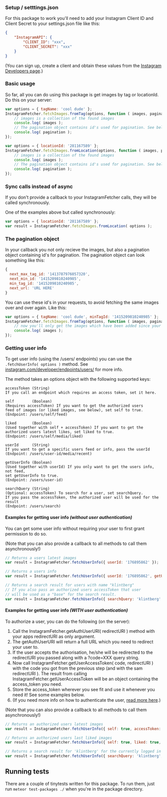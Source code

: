 ### Setup / setttings.json

For this package to work you'll need to add your Instagram Client ID and Client Secret to your settings.json file like this:

```JSON
{
	"InstagramAPI": {
		"CLIENT_ID": "xxx",
		"CLIENT_SECRET": "xxx"
	}
}
```

(You can sign up, create a client and obtain these values from the [Instagram Developers page](https://instagram.com/developer/).)

### Basic usage

So far, all you can do using this package is get images by tag or locationId. Do this on your server:

```javascript
var options = { tagName: 'cool dude' };
InstagramFetcher.fetchImages.fromTag(options, function ( images, pagination ) {
	// images is a collection of the found images
	console.log( images );
	// The pagination object contains id's used for pagination. See below!
	console.log( pagination );
});
```

```javascript
var options = { locationId: '281167589' };
InstagramFetcher.fetchImages.fromLocation(options, function ( images, pagination ) {
	// images is a collection of the found images
	console.log( images );
	// The pagination object contains id's used for pagination. See below!
	console.log( pagination );
});
```

### Sync calls instead of async

If you don't provide a callback to your InstagramFetcher calls, they will be called synchronously.

One of the examples above but called synchronously:

```javascript
var options = { locationId: '281167589' };
var result = InstagramFetcher.fetchImages.fromLocation( options );
```

### The pagination object

In your callback you not only recieve the images, but also a pagination object containing id's for pagination. The pagination object can look something like this:

```javascript
{
  next_max_tag_id: '1413787976057320',
  next_min_id: '1415209810240985',
  min_tag_id: '1415209810240985',
  next_url: 'URL HERE'
}
```

You can use these id's in your requests, to avoid fetching the same images over and over again. Like this:
```javascript
var options = { tagName: 'cool dude', minTagId: '1415209810240985' };
InstagramFetcher.fetchImages.fromTag(options, function ( images, pagination ) {
	// now you'll only get the images which have been added since your last request
	console.log( images );
});
```

### Getting user info

To get user info (using the /users/ endpoints) you can use the ```.fetchUserInfo( options )``` method. See [instagram.com/developer/endpoints/users/](https://instagram.com/developer/endpoints/users/) for more info.

The method takes an options object with the following supported keys:

```
accessToken (String)
If you call an endpoint which requires an access token, set it here.

self        (Boolean)
(Requires accessToken) If you want to get the authorized users
feed of images (or liked images, see below), set self to true.
(Endpoint: /users/self/feed)

liked       (Boolean)
(Used together with self + accessToken) If you want to get the
authorized users latest likes, set liked to true.
(Endpoint: /users/self/media/liked)

userId      (String)
If you want to get a specific users feed or info, pass the userId
(Endpoint: /users/user-id/media/recent)

getUserInfo (Boolean)
(Used together with userId) If you only want to get the users info, not feed,
set getUserInfo to true.
(Endpoint: /users/user-id)

searchQuery (String)
(Optional: accessToken) To search for a user, set searchQuery.
If you pass the accessToken, the authorized user will be used for the result
(Endpoint: /users/search)
```

#### Examples for getting user info *(without user authentication)*

You can get some user info without requiring your user to first grant permission to do so.

(Note that you can also provide a callback to all methods to call them asynchronously!)

```javascript
// Returns a users latest images
var result = InstagramFetcher.fetchUserInfo({ userId: '176895862' });
```

```javascript
// Returns a users info
var result = InstagramFetcher.fetchUserInfo({ userId: '176895862', getUserInfo: true });
```

```javascript
// Returns a search result for users with name "klintberg"
// If you also pass an authorized users accessToken that user
// will be used as a "base" for the search result.
var result = InstagramFetcher.fetchUserInfo({ searchQuery: 'klintberg' });
```

#### Examples for getting user info *(WITH user authentication)*

To authorize a user, you can do the following (on the server):

1. Call the InstagramFetcher.getAuthUserURI( redirectURI ) method with your apps redirectURI as only argument.
1. The getAuthUserURI will return a full URL which you need to redirect your user to.
1. If the user accepts the authorisation, he/she will be redirected to the redirectURI you passed along with a ?code=XXX query string.
1. Now call InstagramFetcher.getUserAccessToken( code, redirectURI ) with the code you got from the previous step (and with the sam redirectURI ). The result from calling InstagramFetcher.getUserAccessToken will be an object containing the access_token you need.
1. Store the access_token wherever you see fit and use it whenever you need it! See some examples below.
1. (If you need more info on how to authenticate the user, [read more here](https://instagram.com/developer/authentication/).)

(Note that you can also provide a callback to all methods to call them asynchronously!)

```javascript
// Returns an authorized users latest images
var result = InstagramFetcher.fetchUserInfo({ self: true, accessToken: 'X' });
```

```javascript
// Returns an authorized users last liked images
var result = InstagramFetcher.fetchUserInfo({ self: true, liked: true, accessToken: 'X' });
```

```javascript
// Returns a search result for 'klintberg' for the currently logged in user
var result = InstagramFetcher.fetchUserInfo({ searchQuery: 'klintberg', accessToken: 'X' });
```

## Running tests

There are a couple of tinytests written for this package. To run them, just run ```meteor test-packages ./``` when you're in the package directory.
